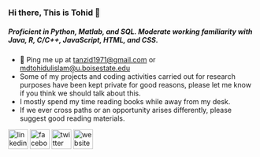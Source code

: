 ### Hi there, This is Tohid 👋

##### Proficient in Python, Matlab, and SQL. Moderate working familiarity with Java, R, C/C++, JavaScript, HTML, and CSS.
- 💬 Ping me up at tanzid1971@gmail.com or mdtohidulislam@u.boisestate.edu
- Some of my projects and coding activities carried out for research purposes have been kept private for good reasons, please let me know if you think we should talk about this. 
- I mostly spend my time reading books while away from my desk.
- If we ever cross paths or an opportunity arises differently, please suggest good reading materials.

[<img src='https://cdn.jsdelivr.net/npm/simple-icons@3.0.1/icons/linkedin.svg' alt='linkedin' height='40'>](https://www.linkedin.com/in/https://www.linkedin.com/in/tohid321//)  [<img src='https://cdn.jsdelivr.net/npm/simple-icons@3.0.1/icons/facebook.svg' alt='facebook' height='40'>](https://www.facebook.com/https://www.facebook.com/tohid.321/)  [<img src='https://cdn.jsdelivr.net/npm/simple-icons@3.0.1/icons/twitter.svg' alt='twitter' height='40'>](https://twitter.com/https://twitter.com/tohid321)  [<img src='https://cdn.jsdelivr.net/npm/simple-icons@3.0.1/icons/icloud.svg' alt='website' height='40'>](sites.google.com/view/fallenamber) 

 
 
